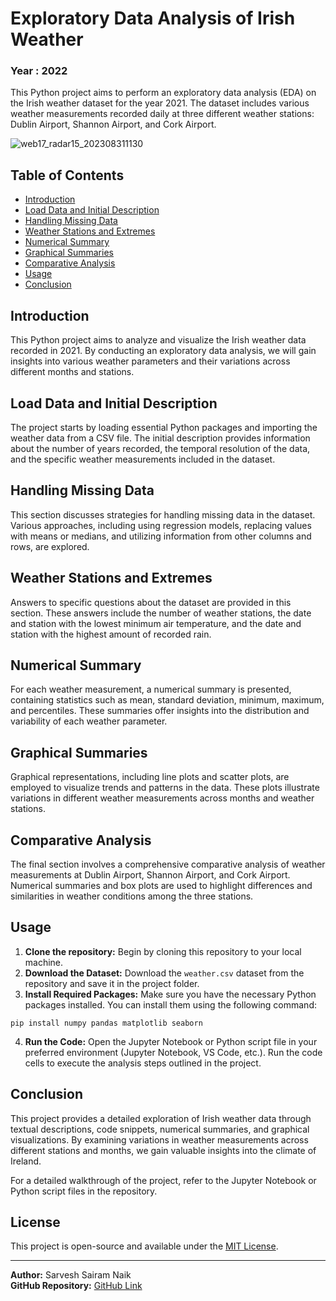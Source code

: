 # Exploratory Data Analysis of Irish Weather

### Year : 2022

This Python project aims to perform an exploratory data analysis (EDA) on the Irish weather dataset for the year 2021. The dataset includes various weather measurements recorded daily at three different weather stations: Dublin Airport, Shannon Airport, and Cork Airport.

![web17_radar15_202308311130](https://github.com/sarveshsn/EDA-of-Irish-Weather/assets/93898181/9a471ac2-5a0d-427d-9a8e-4befa9735528)


## Table of Contents
- [Introduction](#introduction)
- [Load Data and Initial Description](#load-data-and-initial-description)
- [Handling Missing Data](#handling-missing-data)
- [Weather Stations and Extremes](#weather-stations-and-extremes)
- [Numerical Summary](#numerical-summary)
- [Graphical Summaries](#graphical-summaries)
- [Comparative Analysis](#comparative-analysis)
- [Usage](#usage)
- [Conclusion](#conclusion)

## Introduction
This Python project aims to analyze and visualize the Irish weather data recorded in 2021. By conducting an exploratory data analysis, we will gain insights into various weather parameters and their variations across different months and stations.

## Load Data and Initial Description
The project starts by loading essential Python packages and importing the weather data from a CSV file. The initial description provides information about the number of years recorded, the temporal resolution of the data, and the specific weather measurements included in the dataset.

## Handling Missing Data
This section discusses strategies for handling missing data in the dataset. Various approaches, including using regression models, replacing values with means or medians, and utilizing information from other columns and rows, are explored.

## Weather Stations and Extremes
Answers to specific questions about the dataset are provided in this section. These answers include the number of weather stations, the date and station with the lowest minimum air temperature, and the date and station with the highest amount of recorded rain.

## Numerical Summary
For each weather measurement, a numerical summary is presented, containing statistics such as mean, standard deviation, minimum, maximum, and percentiles. These summaries offer insights into the distribution and variability of each weather parameter.

## Graphical Summaries
Graphical representations, including line plots and scatter plots, are employed to visualize trends and patterns in the data. These plots illustrate variations in different weather measurements across months and weather stations.

## Comparative Analysis
The final section involves a comprehensive comparative analysis of weather measurements at Dublin Airport, Shannon Airport, and Cork Airport. Numerical summaries and box plots are used to highlight differences and similarities in weather conditions among the three stations.

## Usage
1. **Clone the repository:** Begin by cloning this repository to your local machine.
2. **Download the Dataset:** Download the `weather.csv` dataset from the repository and save it in the project folder.
3. **Install Required Packages:** Make sure you have the necessary Python packages installed. You can install them using the following command:
```
pip install numpy pandas matplotlib seaborn
```
4. **Run the Code:** Open the Jupyter Notebook or Python script file in your preferred environment (Jupyter Notebook, VS Code, etc.). Run the code cells to execute the analysis steps outlined in the project.
   
## Conclusion
This project provides a detailed exploration of Irish weather data through textual descriptions, code snippets, numerical summaries, and graphical visualizations. By examining variations in weather measurements across different stations and months, we gain valuable insights into the climate of Ireland.

For a detailed walkthrough of the project, refer to the Jupyter Notebook or Python script files in the repository.

## License
This project is open-source and available under the [MIT License](LICENSE).

---

**Author:** Sarvesh Sairam Naik  
**GitHub Repository:** [GitHub Link](https://github.com/sarveshsn)
